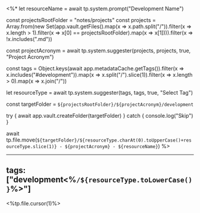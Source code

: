 <%\*
let resourceName = await tp.system.prompt("Development Name")

const projectsRootFolder = "notes/projects"
const projects = Array.from(new Set(app.vault.getFiles().map(x => x.path.split("/")).filter(x => x.length > 1).filter(x => x[0] == projectsRootFolder).map(x => x[1]))).filter(x => !x.includes(".md"))

const projectAcronym = await tp.system.suggester(projects, projects, true, "Project Acronym")

const tags = Object.keys(await app.metadataCache.getTags()).filter(x => x.includes("#development")).map(x => x.split("/").slice(1)).filter(x => x.length > 0).map(x => x.join("/"))

let resourceType = await tp.system.suggester(tags, tags, true, "Select Tag")

const targetFolder = `${projectsRootFolder}/${projectAcronym}/development`

try {
await app.vault.createFolder(targetFolder)
} catch {
console.log("Skip")
}

await tp.file.move(`${targetFolder}/${resourceType.charAt(0).toUpperCase()+resourceType.slice(1)} - ${projectAcronym} - ${resourceName}`)
%>

---

## tags: ["development<%`/${resourceType.toLowerCase()}`%>"]

<%tp.file.cursor(1)%>
